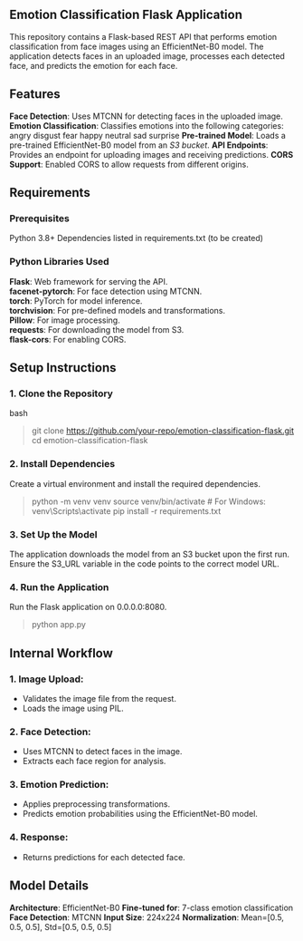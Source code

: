 ## Emotion Classification Flask Application
This repository contains a Flask-based REST API that performs emotion classification from face images using an EfficientNet-B0 model. 
The application detects faces in an uploaded image, processes each detected face, and predicts the emotion for each face.

## Features
**Face Detection**: Uses MTCNN for detecting faces in the uploaded image.
**Emotion Classification**: Classifies emotions into the following categories:
angry
disgust
fear
happy
neutral
sad
surprise
**Pre-trained Model**: Loads a pre-trained EfficientNet-B0 model from an *S3 bucket*.
**API Endpoints**: Provides an endpoint for uploading images and receiving predictions.
**CORS Support**: Enabled CORS to allow requests from different origins.

## Requirements
### Prerequisites
Python 3.8+
Dependencies listed in requirements.txt (to be created)
### Python Libraries Used
**Flask**: Web framework for serving the API.  
**facenet-pytorch**: For face detection using MTCNN.  
**torch**: PyTorch for model inference.  
**torchvision**: For pre-defined models and transformations.  
**Pillow**: For image processing.  
**requests**: For downloading the model from S3.  
**flask-cors**: For enabling CORS.

## Setup Instructions
### 1. Clone the Repository
bash
> git clone https://github.com/your-repo/emotion-classification-flask.git
> cd emotion-classification-flask

### 2. Install Dependencies
Create a virtual environment and install the required dependencies.
> python -m venv venv
> source venv/bin/activate  # For Windows: venv\Scripts\activate
> pip install -r requirements.txt

### 3. Set Up the Model
The application downloads the model from an S3 bucket upon the first run. Ensure the S3_URL variable in the code points to the correct model URL.

### 4. Run the Application
Run the Flask application on 0.0.0.0:8080.
> python app.py

## Internal Workflow
### 1. Image Upload:
- Validates the image file from the request.
- Loads the image using PIL.

### 2. Face Detection:
- Uses MTCNN to detect faces in the image.
- Extracts each face region for analysis.

### 3. Emotion Prediction:
- Applies preprocessing transformations.
- Predicts emotion probabilities using the EfficientNet-B0 model.

### 4. Response:
- Returns predictions for each detected face.

## Model Details
**Architecture**: EfficientNet-B0
**Fine-tuned for**: 7-class emotion classification
**Face Detection**: MTCNN
**Input Size**: 224x224
**Normalization**: Mean=[0.5, 0.5, 0.5], Std=[0.5, 0.5, 0.5]
